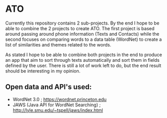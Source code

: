 # ATO

Currently this repository contains 2 sub-projects. By the end I hope to be able to combine the 2 projects to create
ATO. The first project is based around passing around phone information (Texts and Contacts) while the second
focuses on comparing words to a data table (WordNet) to create a list of similarities and themes related to the 
words.

As stated I hope to be able to combine both projects in the end to produce an app that aim to sort through
texts automatically and sort them in fields defined by the user. There is still a lot of work left to do, but
the end result should be interesting in my opinion.

## Open data and API's used:

* WordNet 3.0 ; https://wordnet.princeton.edu
* JAWS (Java API for WordNet Searching) ; http://lyle.smu.edu/~tspell/jaws/index.html


